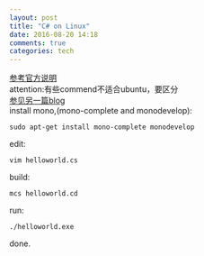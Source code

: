 ```yaml
---
layout: post
title: "C# on Linux"
date: 2016-08-20 14:18
comments: true
categories: tech
---
```

[参考官方说明](http://www.mono-project.com/docs/getting-started/install/linux/#debian-ubuntu-and-derivatives)  
attention:有些commend不适合ubuntu，要区分  
[参见另一篇blog](http://blog.csdn.net/caspiansea/article/details/50585025)  
install mono,(mono-complete and monodevelop):  

    sudo apt-get install mono-complete monodevelop
edit:  

    vim helloworld.cs
build:  

    mcs helloworld.cd
run:  

    ./helloworld.exe
done.
